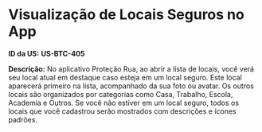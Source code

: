 # Visualização de Locais Seguros no App

**ID da US:** **US-BTC-405**

**Descrição:** No aplicativo Proteção Rua, ao abrir a lista de locais, você verá seu local atual em destaque caso esteja em um local seguro. Este local aparecerá primeiro na lista, acompanhado da sua foto ou avatar. Os outros locais são organizados por categorias como Casa, Trabalho, Escola, Academia e Outros. Se você não estiver em um local seguro, todos os locais que você cadastrou serão mostrados com descrições e ícones padrões.